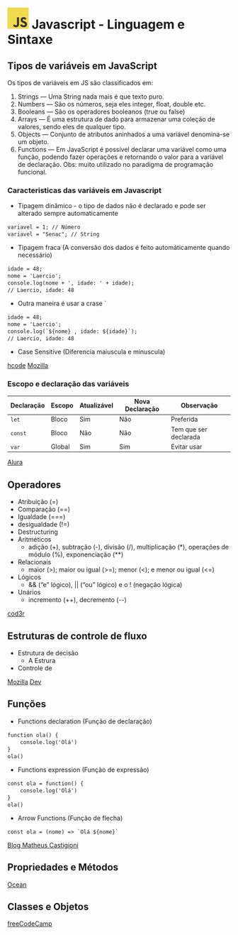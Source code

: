 # ![JS logo](./images/JavaScript-logo48.png) Javascript - Linguagem e Sintaxe

## Tipos de variáveis em JavaScript
Os tipos de variáveis em JS são classificados em:

1. Strings — Uma String nada mais é que texto puro.
1. Numbers — São os números, seja eles integer, float, double etc.
1. Booleans — São os operadores booleanos (true ou false)
1. Arrays — É uma estrutura de dado para armazenar uma coleção de valores, sendo eles de qualquer tipo.
1. Objects — Conjunto de atributos aninhados a uma variável denomina-se um objeto.
1. Functions — Em JavaScript é possível declarar uma variável como uma função, podendo fazer operações e retornando o valor para a variável de declaração. Obs: muito utilizado no paradigma de programação funcional.


### Caracteristicas das variáveis em Javascript

- Tipagem dinâmico - o tipo de dados não é declarado e pode ser alterado sempre automaticamente
```
variavel = 1; // Número
variavel = "Senac"; // String
```
- Tipagem fraca (A conversão dos dados é feito automáticamente quando necessário)
```
idade = 48;
nome = 'Laercio';
console.log(nome + ', idade: ' + idade);
// Laercio, idade: 48
```
- Outra maneira é usar a crase `
```
idade = 48;
nome = 'Laercio';
console.log(`${nome} , idade: ${idade}`);
// Laercio, idade: 48
```
- Case Sensitive (Diferencia maiuscula e minuscula)

[hcode](https://hcode.com.br/blog/template-strings-em-javascript)
[Mozilla](https://developer.mozilla.org/pt-BR/docs/Web/JavaScript/Data_structures)

### Escopo e declaração das variáveis
| Declaração | Escopo | Atualizável | Nova Declaração | Observação |
| ---------- | ------ | ----------- | --------------- | ---------- |
| ```let```| Bloco | Sim | Não | Preferida |
| ```const```| Bloco | Não | Não | Tem que ser declarada |
| ```var```| Global | Sim | Sim | Evitar usar |

[Alura](https://www.alura.com.br/artigos/entenda-diferenca-entre-var-let-e-const-no-javascript)

## Operadores

- Atribuição (=) 
- Comparação (==)
- Igualdade (===)
- desigualdade (!=)
- Destructuring 
- Aritméticos
  -  adição (+), subtração (-), divisão (/), multiplicação (*), operações de módulo (%), exponenciação (**) 
- Relacionais
  - maior (>); maior ou igual (>=); menor (<); e menor ou igual (<=)
- Lógicos
  - && (“e” lógico), || (“ou” lógico) e o ! (negação lógica)
- Unários
  - incremento (++), decremento (--)

[cod3r](https://blog.cod3r.com.br/entenda-operadores-javascript-na-pratica/)

## Estruturas de controle de fluxo
- Estrutura de decisão
  - A Estrura 
- Controle de 

[Mozilla](https://developer.mozilla.org/pt-BR/docs/Learn/JavaScript/Building_blocks/conditionals)
[Dev](https://dev.to/acaverna/lacos-de-repeticao-em-javascript-50hj)

## Funções

- Functions declaration (Função de declaração)
```
function ola() {
    console.log('Olá')
}
ola()

```
- Functions expression (Função de expressão)
```
const ola = function() {
    console.log('Olá')
}
ola()
```
- Arrow Functions (Função de flecha)
```
const ola = (nome) => `Olá ${nome}`
```

[Blog Matheus Castigioni](https://blog.matheuscastiglioni.com.br/definindo-funcoes-em-javascript/
)

## Propriedades e Métodos


[Ocean](https://www.digitalocean.com/community/tutorials/how-to-use-object-methods-in-javascript-pt)

## Classes e Objetos

[freeCodeCamp](https://www.freecodecamp.org/portuguese/news/programacao-orientada-a-objetos-em-javascript-explicada-com-exemplos/)